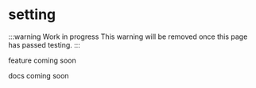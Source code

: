 # <span class="command">setting</span>

:::warning Work in progress
<centered-image src="/img/work-in-progress.png" />
This warning will be removed once this page has passed testing.
:::

feature coming soon

docs coming soon
